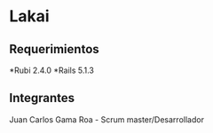 # Lakai

## Requerimientos

*Rubi 2.4.0
*Rails 5.1.3

## Integrantes

Juan Carlos Gama Roa - Scrum master/Desarrollador

